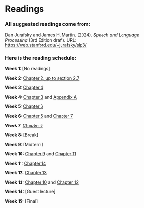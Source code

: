 # Readings

### All suggested readings come from:

Dan Jurafsky and James H. Martin. (2024). *Speech and Language Processing* (3rd Edition draft). URL:  https://web.stanford.edu/~jurafsky/slp3/

### Here is the reading schedule:

**Week 1:** [No readings]

**Week 2:** [Chapter 2, up to section 2.7](https://web.stanford.edu/~jurafsky/slp3/2.pdf)

**Week 3:** [Chapter 4](https://web.stanford.edu/~jurafsky/slp3/4.pdf)

**Week 4:** [Chapter 3](https://web.stanford.edu/~jurafsky/slp3/3.pdf) and [Appendix A](https://web.stanford.edu/~jurafsky/slp3/A.pdf)

**Week 5:** [Chapter 6](https://web.stanford.edu/~jurafsky/slp3/6.pdf)

**Week 6:** [Chapter 5](https://web.stanford.edu/~jurafsky/slp3/5.pdf) and [Chapter 7](https://web.stanford.edu/~jurafsky/slp3/7.pdf)

**Week 7:** [Chapter 8](https://web.stanford.edu/~jurafsky/slp3/8.pdf)

**Week 8:** [Break]

**Week 9:** [Midterm]

**Week 10:** [Chapter 9](https://web.stanford.edu/~jurafsky/slp3/9.pdf) and [Chapter 11](https://web.stanford.edu/~jurafsky/slp3/11.pdf)

**Week 11:** [Chapter 14](https://web.stanford.edu/~jurafsky/slp3/14.pdf)

**Week 12:** [Chapter 13](https://web.stanford.edu/~jurafsky/slp3/13.pdf)

**Week 13:** [Chapter 10](https://web.stanford.edu/~jurafsky/slp3/10.pdf) and [Chapter 12](https://web.stanford.edu/~jurafsky/slp3/12.pdf)

**Week 14:** [Guest lecture]

**Week 15:** [Final]
